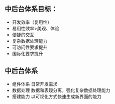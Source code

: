 ## 中后台体系目标：

* 开发效率（复用性）
* 易用性效率>美观、体验
* 便捷的交互
* 复杂数据处理能力
* 可访问性要求提升
* 国际化要求提升

## 中后台体系

* 组件体系 日常开发需求
* 数据处理 数据和表现分离，强化复杂数据处理能力
* 搭建能力 以可视化方式快速生成新界面的能力